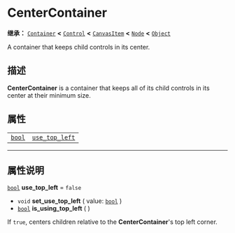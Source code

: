 <!-- ⚠ 请勿编辑本文件 ⚠ -->
<!-- 本文档使用脚本从 WeDot 引擎源码仓库生成。 -->
<!-- 生成脚本：https://github.com/WeDot-Engine/WeDot/tree/4.3/doc/tools/make_md.py； -->
<!-- 原文件：https://github.com/WeDot-Engine/WeDot/tree/4.3/doc/classes/CenterContainer.xml。 -->

<div id="_class_centercontainer"></div>

# CenterContainer

**继承：** [`Container`](class_container.md) **<** [`Control`](class_control.md) **<** [`CanvasItem`](class_canvasitem.md) **<** [`Node`](class_node.md) **<** [`Object`](class_object.md)

A container that keeps child controls in its center.

## 描述

**CenterContainer** is a container that keeps all of its child controls in its center at their minimum size.

## 属性

|||
|:-:|:--|
| [`bool`](class_bool.md) | [`use_top_left`](class_centercontainer.md#class_centercontainer_property_use_top_left) | ``false`` |

<!-- rst-class:: classref-section-separator -->

---

## 属性说明

<div id="_class_centercontainer_property_use_top_left"></div>

[`bool`](class_bool.md) **use_top_left** = ``false`` <div id="class_centercontainer_property_use_top_left"></div>

- `void` **set_use_top_left** ( value: [`bool`](class_bool.md) )
- [`bool`](class_bool.md) **is_using_top_left** ( )

If `true`, centers children relative to the **CenterContainer**'s top left corner.

[^virtual]: 本方法通常需要用户覆盖才能生效。
[^const]: 本方法无副作用，不会修改该实例的任何成员变量。
[^vararg]: 本方法除了能接受在此处描述的参数外，还能够继续接受任意数量的参数。
[^constructor]: 本方法用于构造某个类型。
[^static]: 调用本方法无需实例，可直接使用类名进行调用。
[^operator]: 本方法描述的是使用本类型作为左操作数的有效运算符。
[^bitfield]: 这个值是由下列位标志构成位掩码的整数。
[^void]: 无返回值。
